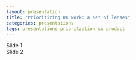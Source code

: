 ```yaml
---
layout: presentation
title: "Prioritizing UX work: a set of lenses"
categories: presentations
tags: presentations prioritzation ux product
---
```


<section>Slide 1</section>

<section>Slide 2</section>
